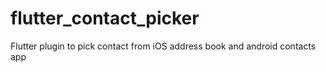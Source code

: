 # flutter_contact_picker
Flutter plugin to pick contact from iOS address book and android contacts app
